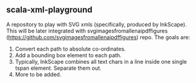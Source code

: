## scala-xml-playground
A repository to play with SVG xmls (specifically, produced by InkScape). This will be later integrated with svgimagesfromallenaipdffigures (https://github.com/svgimagesfromallenaipdffigures) repo. The goals are:
1. Convert each path to absolute co-ordinates.
2. Add a bounding box element to each path.
3. Typically, InkScape combines all text chars in a line inside one single tspan element. Separate them out.
4. More to be added.

    
